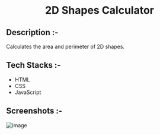 # <p align="center">2D Shapes Calculator</p>

## Description :-

Calculates the area and perimeter of 2D shapes.

## Tech Stacks :-

- HTML
- CSS
- JavaScript

## Screenshots :-

![image](https://github.com/Rakesh9100/CalcDiverse/assets/73993775/9ac08132-a71c-45c9-b4ba-a8bc70c6e502)
